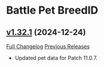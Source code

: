 # Battle Pet BreedID

## [v1.32.1](https://github.com/MMOSimca/BattlePetBreedID/tree/v1.32.1) (2024-12-24)
[Full Changelog](https://github.com/MMOSimca/BattlePetBreedID/compare/v1.32.0...v1.32.1) [Previous Releases](https://github.com/MMOSimca/BattlePetBreedID/releases)

- Updated pet data for Patch 11.0.7.  
